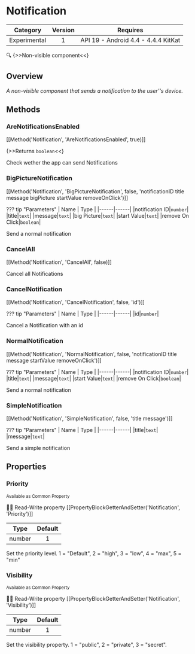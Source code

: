 # Notification

| Category | Version | Requires |
|:--------:|:-------:|:--------:|
|Experimental|1|API 19 - Android 4.4 - 4.4.4 KitKat|

:mag: {>>Non-visible component<<}

## Overview

_A non-visible component that sends a notification to the user''s device._

## Methods

### AreNotificationsEnabled

[[Method('Notification', 'AreNotificationsEnabled', true)]]

{>>Returns `boolean`<<}

Check wether the app can send Notifications

### BigPictureNotification

[[Method('Notification', 'BigPictureNotification', false, 'notificationID title message bigPicture startValue removeOnClick')]]

??? tip "Parameters"
    | Name | Type |
    |------|------|
    |notification ID|`number`|
    |title|`text`|
    |message|`text`|
    |big Picture|`text`|
    |start Value|`text`|
    |remove On Click|`boolean`|


Send a normal notification

### CancelAll

[[Method('Notification', 'CancelAll', false)]]

Cancel all Notifications

### CancelNotification

[[Method('Notification', 'CancelNotification', false, 'id')]]

??? tip "Parameters"
    | Name | Type |
    |------|------|
    |id|`number`|


Cancel a Notification with an id

### NormalNotification

[[Method('Notification', 'NormalNotification', false, 'notificationID title message startValue removeOnClick')]]

??? tip "Parameters"
    | Name | Type |
    |------|------|
    |notification ID|`number`|
    |title|`text`|
    |message|`text`|
    |start Value|`text`|
    |remove On Click|`boolean`|


Send a normal notification

### SimpleNotification

[[Method('Notification', 'SimpleNotification', false, 'title message')]]

??? tip "Parameters"
    | Name | Type |
    |------|------|
    |title|`text`|
    |message|`text`|


Send a simple notification

## Properties

### Priority

<small>Available as Common Property</small>

:eyes::pencil: Read-Write property
[[PropertyBlockGetterAndSetter('Notification', 'Priority')]]

| Type | Default |
|:----:|:-------:|
|number|1|

Set the priority level. 1 = "Default", 2 = "high", 3 = "low", 4 = "max", 5 = "min"

### Visibility

<small>Available as Common Property</small>

:eyes::pencil: Read-Write property
[[PropertyBlockGetterAndSetter('Notification', 'Visibility')]]

| Type | Default |
|:----:|:-------:|
|number|1|

Set the visibility property. 1 = "public", 2 = "private", 3 = "secret".